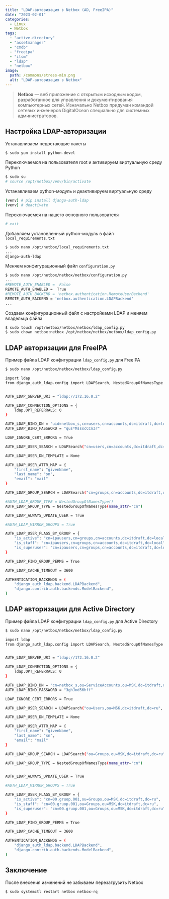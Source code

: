 ```yaml
---
title: "LDAP-авторизация в Netbox (AD, FreeIPA)"
date: "2023-02-01"
categories: 
  - Linux
  - Netbox
tags: 
  - "active-directory"
  - "assetmanager"
  - "cmdb"
  - "freeipa"
  - "itsm"
  - "ldap"
  - "netbox"
image:
  path: /commons/stress-min.png
  alt: "LDAP-авторизация в Netbox"
---
```


> **Netbox** — веб приложение с открытым исходным кодом, разработанное для управления и документирования компьютерных сетей. Изначально Netbox придуман командой сетевых инженеров DigitalOcean специально для системных администраторов.

## Настройка LDAP-авторизации

Устанавливаем недостающие пакеты

```sh
$ sudo yum install python-devel
```

Переключаемся на пользователя root и активируем виртуальную среду Python

```sh
$ sudo su
# source /opt/netbox/venv/bin/activate
```

Устанавливаем python-модуль и деактивируем виртуальную среду

```sh
(venv) # pip install django-auth-ldap
(venv) # deactivate
```

Переключаемся на нашего основного пользователя

```sh
# exit
```

Добавляем установленный python-модуль в файл `local_requirements.txt`

```sh
$ sudo nano /opt/netbox/local_requirements.txt
...
django-auth-ldap
```

Меняем конфигурационный файл `configuration.py`

```sh
$ sudo nano /opt/netbox/netbox/netbox/configuration.py
...
#REMOTE_AUTH_ENABLED =  False
REMOTE_AUTH_ENABLED =  True
#REMOTE_AUTH_BACKEND = 'netbox.authentication.RemoteUserBackend'
REMOTE_AUTH_BACKEND = 'netbox.authentication.LDAPBackend'
...
```

Создаем конфигурационный файл с настройками LDAP и меняем владельца файла

```sh
$ sudo touch /opt/netbox/netbox/netbox/ldap_config.py
$ sudo chown netbox:netbox /opt/netbox/netbox/netbox/ldap_config.py
```

## LDAP авторизации для FreeIPA

Пример файла LDAP конфигурации `ldap_config.py` для FreeIPA

```sh
$ sudo nano /opt/netbox/netbox/netbox/ldap_config.py

import ldap
from django_auth_ldap.config import LDAPSearch, NestedGroupOfNamesType


AUTH_LDAP_SERVER_URI = "ldap://172.16.0.2"

AUTH_LDAP_CONNECTION_OPTIONS = {
    ldap.OPT_REFERRALS: 0
}

AUTH_LDAP_BIND_DN = "uid=netbox_s,cn=users,cn=accounts,dc=itdraft,dc=local"
AUTH_LDAP_BIND_PASSWORD = "qus*MssscCCn3r"

LDAP_IGNORE_CERT_ERRORS = True

AUTH_LDAP_USER_SEARCH = LDAPSearch("cn=users,cn=accounts,dc=itdraft,dc=local", ldap.SCOPE_SUBTREE, "(uid=%(user)s)")

AUTH_LDAP_USER_DN_TEMPLATE = None

AUTH_LDAP_USER_ATTR_MAP = {
    "first_name": "givenName",
    "last_name": "sn",
    "email": "mail"
}

AUTH_LDAP_GROUP_SEARCH = LDAPSearch("cn=groups,cn=accounts,dc=itdraft,dc=local", ldap.SCOPE_SUBTREE, "(objectClass=groupOfNames)")

#AUTH_LDAP_GROUP_TYPE = NestedGroupOfNamesType()
AUTH_LDAP_GROUP_TYPE = NestedGroupOfNamesType(name_attr="cn")

AUTH_LDAP_ALWAYS_UPDATE_USER = True

#AUTH_LDAP_MIRROR_GROUPS = True

AUTH_LDAP_USER_FLAGS_BY_GROUP = {
    "is_active": "cn=ipausers,cn=groups,cn=accounts,dc=itdraft,dc=local",
    "is_staff": "cn=ipausers,cn=groups,cn=accounts,dc=itdraft,dc=local",
    "is_superuser": "cn=ipausers,cn=groups,cn=accounts,dc=itdraft,dc=local"
}

AUTH_LDAP_FIND_GROUP_PERMS = True

AUTH_LDAP_CACHE_TIMEOUT = 3600

AUTHENTICATION_BACKENDS = (
    "django_auth_ldap.backend.LDAPBackend",
    "django.contrib.auth.backends.ModelBackend",
)
```

## LDAP авторизации для Active Directory

Пример файла LDAP конфигурации `ldap_config.py` для Active Directory

```sh
$ sudo nano /opt/netbox/netbox/netbox/ldap_config.py

import ldap
from django_auth_ldap.config import LDAPSearch, NestedGroupOfNamesType


AUTH_LDAP_SERVER_URI = "ldap://172.16.0.2"

AUTH_LDAP_CONNECTION_OPTIONS = {
    ldap.OPT_REFERRALS: 0
}

AUTH_LDAP_BIND_DN = "cn=netbox_s,ou=ServiceAccounts,ou=MSK,dc=itdraft,dc=ru"
AUTH_LDAP_BIND_PASSWORD = "3ghJnd56hff"

LDAP_IGNORE_CERT_ERRORS = True

AUTH_LDAP_USER_SEARCH = LDAPSearch("ou=Users,ou=MSK,dc=itdraft,dc=ru", ldap.SCOPE_SUBTREE, "(sAMAccountName=%(user)s)")

AUTH_LDAP_USER_DN_TEMPLATE = None

AUTH_LDAP_USER_ATTR_MAP = {
    "first_name": "givenName",
    "last_name": "sn",
    "email": "mail"
}

AUTH_LDAP_GROUP_SEARCH = LDAPSearch("ou=Groups,ou=MSK,dc=itdraft,dc=ru", ldap.SCOPE_SUBTREE, "(objectClass=group)")

AUTH_LDAP_GROUP_TYPE = NestedGroupOfNamesType(name_attr="cn")


AUTH_LDAP_ALWAYS_UPDATE_USER = True

#AUTH_LDAP_MIRROR_GROUPS = True

AUTH_LDAP_USER_FLAGS_BY_GROUP = {
    "is_active": "cn=00.gruop.001,ou=Groups,ou=MSK,dc=itdraft,dc=ru",
    "is_staff": "cn=00.gruop.001,ou=Groups,ou=MSK,dc=itdraft,dc=ru",
    "is_superuser": "cn=00.gruop.001,ou=Groups,ou=MSK,dc=itdraft,dc=ru"
}

AUTH_LDAP_FIND_GROUP_PERMS = True

AUTH_LDAP_CACHE_TIMEOUT = 3600

AUTHENTICATION_BACKENDS = (
    "django_auth_ldap.backend.LDAPBackend",
    "django.contrib.auth.backends.ModelBackend",
)
```

## Заключение

После внесения изменений не забываем перезагрузить Netbox

```sh
$ sudo systemctl restart netbox netbox-rq
```